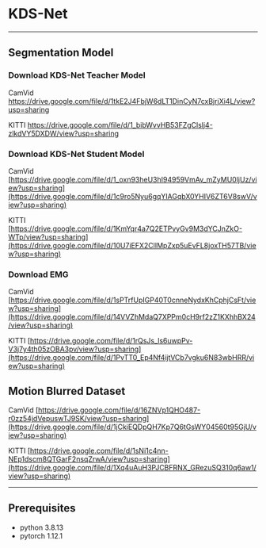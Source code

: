 # KDS-Net 
-----------------------------------------------------------------------------------------------------------------------------


## Segmentation Model

### Download KDS-Net Teacher Model

CamVid      https://drive.google.com/file/d/1tkE2J4FbjW6dLT1DinCyN7cxBjrjXi4L/view?usp=sharing

KITTI       https://drive.google.com/file/d/1_bibWvvHB53FZgClslj4-zlkdVY5DXDW/view?usp=sharing


### Download KDS-Net Student Model

CamVid      [https://drive.google.com/file/d/1_oxn93heU3hI94959VmAv_mZyMU0ljUz/view?usp=sharing](https://drive.google.com/file/d/1c9ro5Nyu6gqYIAGqbX0YHIV6ZT6V8swV/view?usp=sharing)

KITTI       [https://drive.google.com/file/d/1KmYqr4a7Q2ETPvyGv9M3dYCJnZkO-WTp/view?usp=sharing](https://drive.google.com/file/d/10U7iEFX2ClIMpZxp5uEvFL8joxTH57TB/view?usp=sharing)



### Download EMG

CamVid	    [https://drive.google.com/file/d/1sPTrfUpIGP40T0cnneNydxKhCphjCsFt/view?usp=sharing](https://drive.google.com/file/d/14VVZhMdaQ7XPPm0cH9rf2zZ1KXhhBX24/view?usp=sharing)

KITTI	 [https://drive.google.com/file/d/1rQsJs_ls6uwpPv-V3j7y4th05zOBA3pv/view?usp=sharing](https://drive.google.com/file/d/1PvTT0_Ep4Nf4ijtVCb7vgku6N83wbHRR/view?usp=sharing)



## Motion Blurred Dataset

CamVid      [https://drive.google.com/file/d/16ZNVp1QHO487-r0zz54jdVepuswTJ9SK/view?usp=sharing](https://drive.google.com/file/d/1jCkiEQDpQH7Kp7Q6tGsWY04560t95GjU/view?usp=sharing)

KITTI       [https://drive.google.com/file/d/1sNi1c4nn-NEp1dscm8QTGarF2nsqZrwA/view?usp=sharing](https://drive.google.com/file/d/1Xq4uAuH3PJCBFRNX_GRezuSQ310q6aw1/view?usp=sharing)

-----------------------------------------------------------------------------------------------------------------------------

## Prerequisites

- python 3.8.13 
- pytorch 1.12.1
